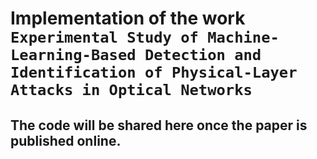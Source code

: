 # Implementation of the work ``Experimental Study of Machine-Learning-Based Detection and Identification of Physical-Layer Attacks in Optical Networks``
## The code will be shared here once the paper is published online.
